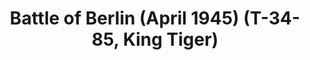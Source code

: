 ---
layout: product
title: "Battle of Berlin (April 1945) (T-34-85, King Tiger)"
price: "TBA" 
desc: "N/A"
img_path: "/assets/img/ICM DS3506.webp"
brand: "N/A"
available: false
special_offer: false
new: false
soon: false
cat: "010000"
subcat: "013600"
subsubcat: "0N/A"
sifra: "ICM DS3506"
popular: false
---